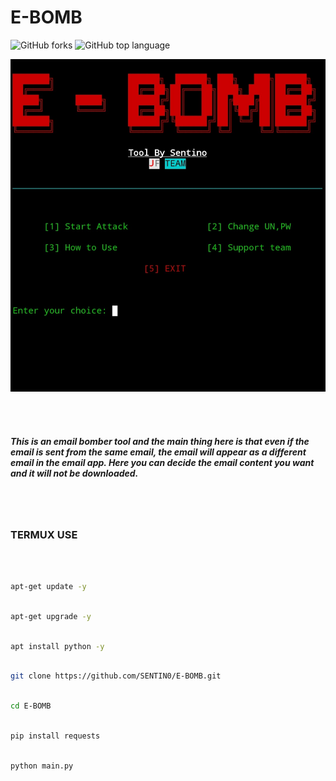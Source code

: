 # E-BOMB
<img alt="GitHub forks" src="https://img.shields.io/github/forks/SENTIN0/E-BOMB?style=social">
<img alt="GitHub top language" src="https://img.shields.io/github/languages/top/SENTIN0/E-BOMB">

![Alt text](./src/Img01.jpg)


<br>
<br>

##### This is an email bomber tool and the main thing here is that even if the email is sent from the same email, the email will appear as a different email in the email app.  Here you can decide the email content you want and it will not be downloaded.

<br>
<br>

### TERMUX USE
<br>

```bash

apt-get update -y

```
```bash

apt-get upgrade -y

```
```bash

apt install python -y

```
```bash

git clone https://github.com/SENTIN0/E-BOMB.git

```
```bash

cd E-BOMB

```
```bash

pip install requests

```
```bash

python main.py

```
